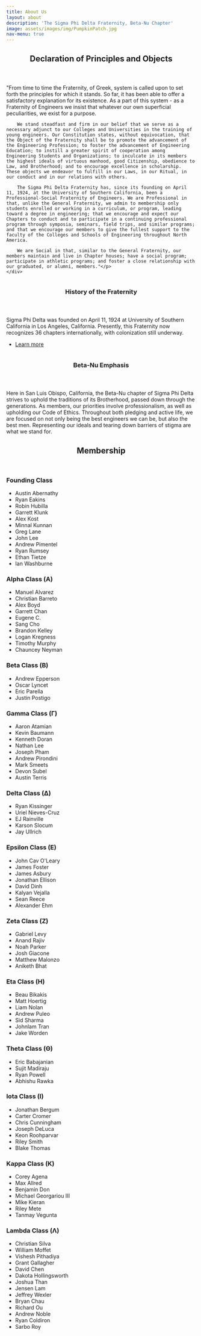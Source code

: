 ```yaml
---
title: About Us
layout: about
description: 'The Sigma Phi Delta Fraternity, Beta-Nu Chapter'
image: assets/images/img/PumpkinPatch.jpg
nav-menu: true
---
```


<!-- Main -->
<div id="main">

<!-- One -->
<section id="one">
	<div class="inner">
		<header class="major">
			<h2>Declaration of Principles and Objects</h2>
		</header>
		<p><span class="image right"><img src="assets/images/img/fun_run.jpg" alt="" /></span>"From time to time the Fraternity, of Greek, system is called upon to set forth the principles for which it stands. So far, it has been able to offer a satisfactory explanation for its existence. As a part of this system - as a Fraternity of Engineers we insist that whatever our own superficial peculiarities, we exist for a purpose.

		We stand steadfast and firm in our belief that we serve as a necessary adjunct to our Colleges and Universities in the training of young engineers. Our Constitution states, without equivocation, that the Object of the Fraternity shall be to promote the advancement of the Engineering Profession; to foster the advancement of Engineering Education; to instill a greater spirit of cooperation among Engineering Students and Organizations; to inculcate in its members the highest ideals of virtuous manhood, good Citizenship, obedience to Law, and Brotherhood; and to encourage excellence in scholarship. These objects we endeavor to fulfill in our Laws, in our Ritual, in our conduct and in our relations with others.

		The Sigma Phi Delta Fraternity has, since its founding on April 11, 1924, at the University of Southern California, been a Professional-Social Fraternity of Engineers. We are Professional in that, unlike the General Fraternity, we admin to membership only students enrolled or working in a curriculum, or program, leading toward a degree in engineering; that we encourage and expect our Chapters to conduct and to participate in a continuing professional program through symposia, seminars, field trips, and similar programs; and that we encourage our members to give the fullest support to the faculty of the Colleges and Schools of Engineering throughout North America.

		We are Social in that, similar to the General Fraternity, our members maintain and live in Chapter houses; have a social program; participate in athletic programs; and foster a close relationship with our graduated, or alumni, members."</p>
	</div>
</section>

<!-- Two -->
<section id="two" class="spotlights">
	<section>
		<a class="image">
			<img src="assets/images/img/crest_large.png" alt="" data-position="top center" />
		</a>
		<div class="content">
			<div class="inner">
				<header class="major">
					<h3>History of the Fraternity</h3>
				</header>
				<p>Sigma Phi Delta was founded on April 11, 1924 at University of Southern California in Los Angeles, California. Presently, this Fraternity now recognizes 36 chapters internationally, with colonization still underway.</p>
				<ul class="actions">
					<li><a target="_blank" rel="noopener noreferrer" href="https://sigmaphidelta.2stayconnected.com/" class="button">Learn more</a></li>
				</ul>
			</div>
		</div>
	</section>
	<section>
		<a class="image">
			<img src="assets/images/img/spd_slo.jpg" alt="" data-position="center center" />
		</a>
		<div class="content">
			<div class="inner">
				<header class="major">
					<h3>Beta-Nu Emphasis</h3>
				</header>
				<p>Here in San Luis Obispo, California, the Beta-Nu chapter of Sigma Phi Delta strives to uphold the traditions of its Brotherhood, passed down through the generations. As members, our priorities involve professionalism, as well as upholding our Code of Ethics. Throughout both pledging and active life, we are focused on not only being the best engineers we can be, but also the best men. Representing our ideals and tearing down barriers of stigma are what we stand for.</p>
			</div>
		</div>
	</section>
</section>

<!-- Membership: ID three -->
<section id="three">
	<div class="inner">
		<header class="major">
			<h2>Membership</h2>
		</header>
		<div class="row">
			<div class="4u 12u$(small)">
				<h3>Founding Class</h3>
				<ul>
					<li>Austin Abernathy</li>
                    <li>Ryan Eakins</li>
                    <li>Robin Hubilla</li>
                    <li>Garrett Klunk</li>
                    <li>Alex Kost</li>
                    <li>Minnal Kunnan</li>
                    <li>Greg Lane</li>
                    <li>John Lee</li>
                    <li>Andrew Pimentel</li>
                    <li>Ryan Rumsey</li>
                    <li>Ethan Tietze</li>
                    <li>Ian Washburne</li>
				</ul>
			</div>
			<div class="4u 12u$(small)">
				<h3>Alpha Class (Α)</h3>
				<ul>
					<li>Manuel Alvarez</li>
                    <li>Christian Barreto</li>
                    <li>Alex Boyd</li>
                    <li>Garrett Chan</li>
                    <li>Eugene C.</li>
                    <li>Sang Cho</li>
                    <li>Brandon Kelley</li>
                    <li>Logan Kregness</li>
                    <li>Timothy Murphy</li>
                    <li>Chauncey Neyman</li>
				</ul>
			</div>
			<div class="4u 12u$(small)">
				<h3>Beta Class (Β)</h3>
				<ul>
					<li>Andrew Epperson</li>
                    <li>Oscar Lyncet</li>
                    <li>Eric Parella</li>
                    <li>Justin Postigo</li>
				</ul>
			</div>
		</div>
		<div class = "row">
			<div class="4u 12u$(small)">
				<h3>Gamma Class (Γ)</h3>
				<ul>
					<li>Aaron Atamian</li>
                    <li>Kevin Baumann</li>
                    <li>Kenneth Doran</li>
                    <li>Nathan Lee</li>
                    <li>Joseph Pham</li>
                    <li>Andrew Pirondini</li>
                    <li>Mark Smeets</li>
                    <li>Devon Subel</li>
                    <li>Austin Terris</li>
				</ul>
			</div>
			<div class="4u 12u$(small)">
				<h3>Delta Class (Δ)</h3>
				<ul>
					<li>Ryan Kissinger</li>
                    <li>Uriel Nieves-Cruz</li>
                    <li>EJ Rainville</li>
                    <li>Karson Slocum</li>
                    <li>Jay Ullrich</li>
				</ul>
			</div>
			<div class="4u 12u$(small)">
				<h3>Epsilon Class (Ε)</h3>
				<ul>
					<li>John Cav O'Leary</li>
                    <li>James Foster</li>
                    <li>James Asbury</li>
                    <li>Jonathan Ellison</li>
                    <li>David Dinh</li>
                    <li>Kalyan Vejalla</li>
                    <li>Sean Reece</li>
                    <li>Alexander Ehm</li>
				</ul>
			</div>
		</div>
		<div class = "row">
			<div class="4u 12u$(small)">
				<h3>Zeta Class (Ζ)</h3>
				<ul>
					<li>Gabriel Levy</li>
                    <li>Anand Rajiv</li>
                    <li>Noah Parker</li>
                    <li>Josh Giacone</li>
                    <li>Matthew Malonzo</li>
                    <li>Aniketh Bhat</li>
				</ul>
			</div>
			<div class="4u 12u$(small)">
				<h3>Eta Class (Η)</h3>
				<ul>
					<li>Beau Bikakis</li>
                    <li>Matt Hoertig</li>
                    <li>Liam Nolan</li>
                    <li>Andrew Puleo</li>
                    <li>Sid Sharma</li>
                    <li>Johnlam Tran</li>
                    <li>Jake Worden</li>
				</ul>
			</div>
			<div class="4u 12u$(small)">
				<h3>Theta Class (Θ)</h3>
				<ul>
					<li>Eric Babajanian</li>
                    <li>Sujit Madiraju</li>
                    <li>Ryan Powell</li>
                    <li>Abhishu Rawka</li>
				</ul>
			</div>
		</div>
		<div class = "row">
			<div class="4u 12u$(small)">
				<h3>Iota Class (Ι)</h3>
				<ul>
					<li>Jonathan Bergum</li>
                    <li>Carter Cromer</li>
                    <li>Chris Cunningham</li>
                    <li>Joseph DeLuca</li>
                    <li>Keon Roohparvar</li>
                    <li>Riley Smith</li>
                    <li>Blake Thomas</li>
				</ul>
			</div>
			<div class="4u 12u$(small)">
				<h3>Kappa Class (Κ)</h3>
				<ul>
					<li>Corey Agena</li>
					<li>Max Allred</li>
					<li>Benjamin Don</li>
                    <li>Michael Georgariou III</li>
                    <li>Mike Kieran</li>
                    <li>Riley Mete</li>
                    <li>Tanmay Vegunta</li>
				</ul>
			</div>
			<div class="4u 12u$(small)">
				<h3>Lambda Class (Λ)</h3>
				<ul>
					<li>Christian Silva</li>
					<li>William Moffet</li>
					<li>Vishesh Pithadiya</li>
					<li>Grant Gallagher</li>
                    <li>David Chen</li>
                    <li>Dakota Hollingsworth</li>
                    <li>Joshua Than</li>
					<li>Jensen Lam</li>
					<li>Jeffrey Wexler</li>
					<li>Bryan Chau</li>
					<li>Richard Ou</li>
					<li>Andrew Noble</li>
					<li>Ryan Coldiron</li>
					<li>Sarbo Roy</li>
				</ul>
			</div>
		</div>
	</div>
</section>

</div>

